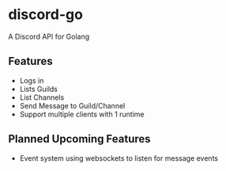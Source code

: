 # discord-go
A Discord API for Golang

Features
---
* Logs in
* Lists Guilds
* List Channels
* Send Message to Guild/Channel
* Support multiple clients with 1 runtime

Planned Upcoming Features
---
* Event system using websockets to listen for message events